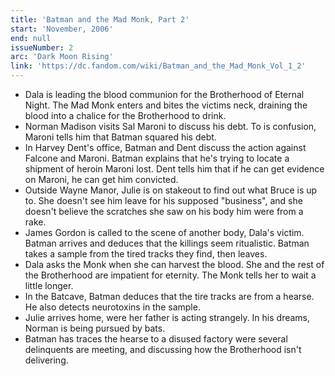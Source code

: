 ```yaml
---
title: 'Batman and the Mad Monk, Part 2'
start: 'November, 2006'
end: null
issueNumber: 2
arc: 'Dark Moon Rising'
link: 'https://dc.fandom.com/wiki/Batman_and_the_Mad_Monk_Vol_1_2'
---
```


- Dala is leading the blood communion for the Brotherhood of Eternal Night. The Mad Monk enters and bites the victims neck, draining the blood into a chalice for the Brotherhood to drink.
- Norman Madison visits Sal Maroni to discuss his debt. To is confusion, Maroni tells him that Batman squared his debt.
- In Harvey Dent's office, Batman and Dent discuss the action against Falcone and Maroni. Batman explains that he's trying to locate a shipment of heroin Maroni lost. Dent tells him that if he can get evidence on Maroni, he can get him convicted.
- Outside Wayne Manor, Julie is on stakeout to find out what Bruce is up to. She doesn't see him leave for his supposed "business", and she doesn't believe the scratches she saw on his body him were from a rake.
- James Gordon is called to the scene of another body, Dala's victim. Batman arrives and deduces that the killings seem ritualistic. Batman takes a sample from the tired tracks they find, then leaves.
- Dala asks the Monk when she can harvest the blood. She and the rest of the Brotherhood are impatient for eternity. The Monk tells her to wait a little longer.
- In the Batcave, Batman deduces that the tire tracks are from a hearse. He also detects neurotoxins in the sample.
- Julie arrives home, were her father is acting strangely. In his dreams, Norman is being pursued by bats.
- Batman has traces the hearse to a disused factory were several delinquents are meeting, and discussing how the Brotherhood isn't delivering.
